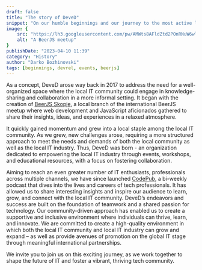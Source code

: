 ```yaml
---
draft: false
title: "The story of DeveD"
snippet: "On our humble beginnings and our journey to the most active local IT organization"
image: {
    src: "https://lh3.googleusercontent.com/pw/AMWts8AFldZtd2POnRNuW6wl4I29gQs8VeQY7W6i_AtQUvS0uSWPmxYjck4tGXaUiCgMbtqqsW9fvh2Z7ZO3YZoxqmQT_DJNeF5JWoe-U6h6zzplnkVEYBmM-5yckBKcX1Uv96AOsatKmTyJXiYTwRW6wnnB9g=w1391-h927-s-no?authuser=0",
    alt: "A BeerJS meetup"
}
publishDate: "2023-04-10 11:39"
category: "History"
author: "Darko Bozhinovski"
tags: [beginnings, devrel, events, beerjs]
---
```


As a concept, DeveD arose way back in 2017 to address the need for a well-organized space where the local IT community could engage in knowledge-sharing and collaboration in a more informal setting. It began with the creation of [BeerJS Skopje](https://beerjs.mk), a local branch of the international BeerJS meetup where web development and JavaScript aficionados gathered to share their insights, ideas, and experiences in a relaxed atmosphere.

It quickly gained momentum and grew into a local staple among the local IT community. As we grew, new challenges arose, requiring a more structured approach to meet the needs and demands of both the local community as well as the local IT industry. Thus, DeveD was born - an organization dedicated to empowering the local IT industry through events, workshops, and educational resources, with a focus on fostering collaboration.

Aiming to reach an even greater number of IT enthusiasts, professionals across multiple channels, we have since launched [CodePub](https://codepub.dev), a bi-weekly podcast that dives into the lives and careers of tech professionals. It has allowed us to share interesting insights and inspire our audience to learn, grow, and connect with the local IT community.
DeveD’s endeavors and success are built on the foundation of teamwork and a shared passion for technology. Our community-driven approach has enabled us to create a supportive and inclusive environment where individuals can thrive, learn, and innovate. We are committed to create a high-quality environment in which both the local IT community and local IT industry can grow and expand – as well as provide avenues of promotion on the global IT stage through meaningful international partnerships.

We invite you to join us on this exciting journey, as we work together to shape the future of IT and foster a vibrant, thriving tech community.